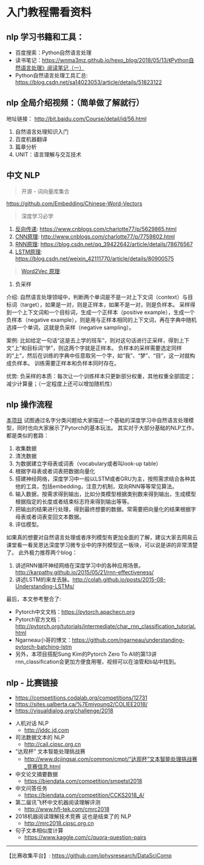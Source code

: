 # 入门教程需看资料

## nlp 学习书籍和工具：

* 百度搜索：Python自然语言处理
* 读书笔记：https://wnma3mz.github.io/hexo_blog/2018/05/13/《Python自然语言处理》阅读笔记（一）
* Python自然语言处理工具汇总: <https://blog.csdn.net/sa14023053/article/details/51823122>

## nlp 全局介绍视频：（简单做了解就行）

地址链接： http://bit.baidu.com/Course/detail/id/56.html
 
1. 自然语言处理知识入门
2. 百度机器翻译
3. 篇章分析
4. UNIT：语言理解与交互技术

## 中文 NLP

> 开源 - 词向量库集合

https://github.com/Embedding/Chinese-Word-Vectors


> 深度学习必学

1. [反向传递](/docs/dl/反向传递.md): https://www.cnblogs.com/charlotte77/p/5629865.html
2. [CNN原理](/docs/dl/CNN原理.md): http://www.cnblogs.com/charlotte77/p/7759802.html
3. [RNN原理](/docs/dl/RNN原理.md): https://blog.csdn.net/qq_39422642/article/details/78676567
4. [LSTM原理](/docs/dl/LSTM原理.md): https://blog.csdn.net/weixin_42111770/article/details/80900575

> [Word2Vec 原理](/docs/nlp/Word2Vec.md):

1. 负采样

介绍:
    自然语言处理领域中，判断两个单词是不是一对上下文词（context）与目标词（target），如果是一对，则是正样本，如果不是一对，则是负样本。
    采样得到一个上下文词和一个目标词，生成一个正样本（positive example），生成一个负样本（negative example），则是用与正样本相同的上下文词，再在字典中随机选择一个单词，这就是负采样（negative sampling）。

案例:
    比如给定一句话“这是去上学的班车”，则对这句话进行正采样，得到上下文“上”和目标词“学”，则这两个字就是正样本。
    负样本的采样需要选定同样的“上”，然后在训练的字典中任意取另一个字，如“我”、“梦”、“目”，这一对就构成负样本。
    训练需要正样本和负样本同时存在。

优势:
    负采样的本质：每次让一个训练样本只更新部分权重，其他权重全部固定；减少计算量；（一定程度上还可以增加随机性）

## nlp 操作流程

[本项目](https://pytorch.apachecn.org/docs/1.0/#/char_rnn_classification_tutorial) 试图通过名字分类问题给大家描述一个基础的深度学习中自然语言处理模型，同时也向大家展示了Pytorch的基本玩法。 其实对于大部分基础的NLP工作，都是类似的套路：

1. 收集数据 
2. 清洗数据 
3. 为数据建立字母表或词表（vocabulary或者叫look-up table） 
4. 根据字母表或者词表把数据向量化 
5. 搭建神经网络，深度学习中一般以LSTM或者GRU为主，按照需求结合各种其他的工具，包括embedding，注意力机制，双向RNN等等常见算法。 
6. 输入数据，按需求得到输出，比如分类模型根据类别数来得到输出，生成模型根据指定的长度或者结束标志符来得到输出等等。 
7. 把输出的结果进行处理，得到最终想要的数据。常需要把向量化的结果根据字母表或者词表变回文本数据。 
8. 评估模型。

如果真的想要对自然语言处理或者序列模型有更加全面的了解，建议大家去网易云课堂看一看吴恩达深度学习微专业中的序列模型这一板块，可以说是讲的非常清楚了。 此外极力推荐两个blog： 

1. 讲述RNN循环神经网络在深度学习中的各种应用场景。http://karpathy.github.io/2015/05/21/rnn-effectiveness/ 
2. 讲述LSTM的来龙去脉。http://colah.github.io/posts/2015-08-Understanding-LSTMs/

最后，本文参考整合了:

* Pytorch中文文档：https://pytorch.apachecn.org
* Pytorch官方文档：http://pytorch.org/tutorials/intermediate/char_rnn_classification_tutorial.html 
* Ngarneau小哥的博文：https://github.com/ngarneau/understanding-pytorch-batching-lstm
* 另外，本项目搭配Sung Kim的Pytorch Zero To All的第13讲rnn_classification会更加方便食用喔，视频可以在油管和b站中找到。

## nlp - 比赛链接

* https://competitions.codalab.org/competitions/12731
* https://sites.ualberta.ca/%7Emiyoung2/COLIEE2018/
* https://visualdialog.org/challenge/2018
+ 人机对话 NLP
    - http://jddc.jd.com 
+ 司法数据文本的 NLP
    - http://cail.cipsc.org.cn
+ “达观杯” 文本智能处理挑战赛   
    - http://www.dcjingsai.com/common/cmpt/“达观杯”文本智能处理挑战赛_竞赛信息.html
+ 中文论文摘要数据
    - https://biendata.com/competition/smpetst2018
+ 中文问答任务
    - https://biendata.com/competition/CCKS2018_4/
+ 第二届讯飞杯中文机器阅读理解评测 
    - http://www.hfl-tek.com/cmrc2018
+ 2018机器阅读理解技术竞赛  这也是结束了的 NLP
    - http://mrc2018.cipsc.org.cn
+ 句子文本相似度计算
    - https://www.kaggle.com/c/quora-question-pairs


* * * 

【比赛收集平台】: https://github.com/iphysresearch/DataSciComp
